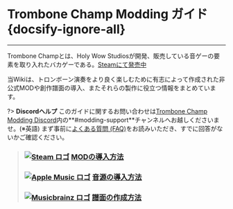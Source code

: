 # Trombone Champ Modding ガイド {docsify-ignore-all}
---
Trombone Champとは、Holy Wow Studiosが開発、販売している音ゲーの要素を取り入れたバカゲーである。[Steamにて発売中](https://store.steampowered.com/app/1059990/Trombone_Champ/)

当Wikiは、トロンボーン演奏をより良く楽しむために有志によって作成された非公式MODや創作譜面の導入、またそれらの製作に役立つ情報をまとめています。

?> **Discordヘルプ** このガイドに関するお問い合わせは[Trombone Champ Modding Discord](https://discord.gg/KVzKRsbetJ)内の**#modding-support**チャンネルへお越しくださいませ。(※英語) まず事前に[よくある質問 (FAQ)](faq)をお読みいただき、すでに回答がないかご確認ください。

> ### [![Steam ロゴ](https://icongr.am/simple/steam.svg?color=A9A9A9&size=18.72)](pc-guide)&nbsp;[**MODの導入方法**](installing-mods)
> 
> ### [![Apple Music ロゴ](https://icongr.am/simple/applemusic.svg?color=A9A9A9&size=18.72)](pc-guide)&nbsp;[**音源の導入方法**](installing-songs)
> 
> ### [![Musicbrainz ロゴ](https://icongr.am/simple/musicbrainz.svg?color=A9A9A9&size=18.72)](pc-guide)&nbsp;[**譜面の作成方法**](creating-charts)
> 
><!-- > ### \[![Steam Logo\](https://icongr.am/simple/steam.svg?color=A9A9A9&size=18.72)](pc-guide)&nbsp;\[**Creating Mods**\](pc-guide) -->